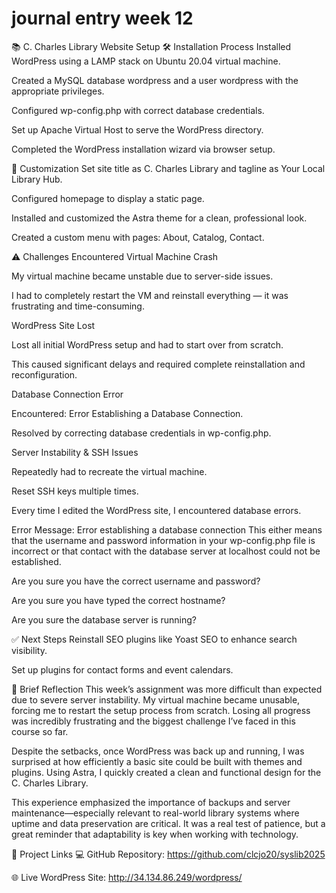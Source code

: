 # journal entry week 12 

📚 C. Charles Library Website Setup
🛠️ Installation Process
Installed WordPress using a LAMP stack on Ubuntu 20.04 virtual machine.

Created a MySQL database wordpress and a user wordpress with the appropriate privileges.

Configured wp-config.php with correct database credentials.

Set up Apache Virtual Host to serve the WordPress directory.

Completed the WordPress installation wizard via browser setup.

🎨 Customization
Set site title as C. Charles Library and tagline as Your Local Library Hub.

Configured homepage to display a static page.

Installed and customized the Astra theme for a clean, professional look.

Created a custom menu with pages: About, Catalog, Contact.

⚠️ Challenges Encountered
Virtual Machine Crash

My virtual machine became unstable due to server-side issues.

I had to completely restart the VM and reinstall everything — it was frustrating and time-consuming.

WordPress Site Lost

Lost all initial WordPress setup and had to start over from scratch.

This caused significant delays and required complete reinstallation and reconfiguration.

Database Connection Error

Encountered: Error Establishing a Database Connection.

Resolved by correcting database credentials in wp-config.php.

Server Instability & SSH Issues

Repeatedly had to recreate the virtual machine.

Reset SSH keys multiple times.

Every time I edited the WordPress site, I encountered database errors.

Error Message:
Error establishing a database connection
This either means that the username and password information in your wp-config.php file is incorrect or that contact with the database server at localhost could not be established.

Are you sure you have the correct username and password?

Are you sure you have typed the correct hostname?

Are you sure the database server is running?

✅ Next Steps
Reinstall SEO plugins like Yoast SEO to enhance search visibility.

Set up plugins for contact forms and event calendars.

💭 Brief Reflection
This week’s assignment was more difficult than expected due to severe server instability. My virtual machine became unusable, forcing me to restart the setup process from scratch. Losing all progress was incredibly frustrating and the biggest challenge I’ve faced in this course so far.

Despite the setbacks, once WordPress was back up and running, I was surprised at how efficiently a basic site could be built with themes and plugins. Using Astra, I quickly created a clean and functional design for the C. Charles Library.

This experience emphasized the importance of backups and server maintenance—especially relevant to real-world library systems where uptime and data preservation are critical. It was a real test of patience, but a great reminder that adaptability is key when working with technology.

🔗 Project Links
💻 GitHub Repository: https://github.com/clcjo20/syslib2025

🌐 Live WordPress Site: http://34.134.86.249/wordpress/
